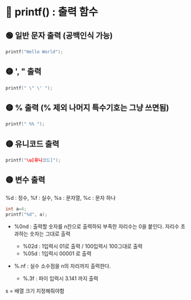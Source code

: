 # 🍳 printf() : 출력 함수

## 🟢 일반 문자 출력 (공백인식 가능)

```c
printf("Hello World");
```

## 🟡 ', " 출력

```c
printf(" \" \' ");
```

## 🟡 % 출력 (% 제외 나머지 특수기호는 그냥 쓰면됨)

```c
printf(" %% ");
```

## 🟡 유니코드 출력

```c
printf("\u[유니코드]");
```

## 🟡 변수 출력

%d : 정수, %f : 실수, %s : 문자열, %c : 문자 하나

```c
int a=4;
printf("%d", a);
```

- %0nd : 출력할 숫자를 n칸으로 출력하되 부족한 자리수는 0을 붙인다. 자리수 초과하는 숫자는 그대로 출력

  - %02d : 1입력시 01로 출력 / 100입력시 100그대로 출력
  - %05d : 1입력시 00001 로 출력

- %.nf : 실수 소수점을 n의 자리까지 출력한다.
  - %.3f : 파이 입력시 3.141 까지 출력

s = 배열 크기 지정해줘야함
